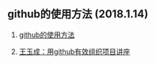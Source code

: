## github的使用方法 (2018.1.14)

1. [github的使用方法](http://mp.weixin.qq.com/s?__biz=MzAwMDUwNDgxOA==&mid=2652663407&idx=1&sn=3ccbb7c48a9c7d629db1ffd9e73996e4&chksm=810f28f2b678a1e4230ab7c600c9496d64d14898f3b6f25c9cd534122683f2be2286e97e9f77&mpshare=1&scene=1&srcid=0114ghUa2kBwtRVCPJQD36kD#rd)

2. [王玉成：用github有效组织项目讲座](http://mp.weixin.qq.com/s?__biz=MzAwMDUwNDgxOA==&mid=2652663367&idx=1&sn=3d1cddd0749fe5da2edb3746a4d4646f&chksm=810f28dab678a1cc0c924120aaadad6b439f6a6214d82ee5feb9de1e44191d0a293b35503e9f&scene=21#wechat_redirect)